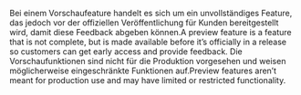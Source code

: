 <span data-ttu-id="39caa-101">Bei einem Vorschaufeature handelt es sich um ein unvollständiges Feature, das jedoch vor der offiziellen Veröffentlichung für Kunden bereitgestellt wird, damit diese Feedback abgeben können.</span><span class="sxs-lookup"><span data-stu-id="39caa-101">A preview feature is a feature that is not complete, but is made available before it’s officially in a release so customers can get early access and provide feedback.</span></span> <span data-ttu-id="39caa-102">Die Vorschaufunktionen sind nicht für die Produktion vorgesehen und weisen möglicherweise eingeschränkte Funktionen auf.</span><span class="sxs-lookup"><span data-stu-id="39caa-102">Preview features aren’t meant for production use and may have limited or restricted functionality.</span></span>